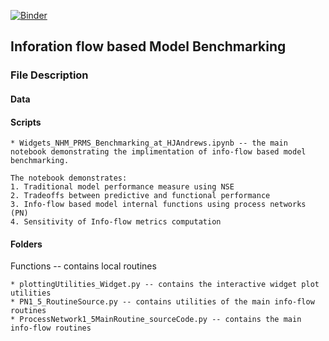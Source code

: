 [![Binder](https://mybinder.org/badge_logo.svg)](https://mybinder.org/v2/gh/EMscience/NHM_PRMS_Bechmarking/HEAD)

## Inforation flow based Model Benchmarking
### File Description
#### Data


#### Scripts
	* Widgets_NHM_PRMS_Benchmarking_at_HJAndrews.ipynb -- the main notebook demonstrating the implimentation of info-flow based model benchmarking.

	The notebook demonstrates:
	1. Traditional model performance measure using NSE
	2. Tradeoffs between predictive and functional performance
	3. Info-flow based model internal functions using process networks (PN)
	4. Sensitivity of Info-flow metrics computation

#### Folders
Functions -- contains local routines 

	* plottingUtilities_Widget.py -- contains the interactive widget plot utilities
	* PN1_5_RoutineSource.py -- contains utilities of the main info-flow routines
	* ProcessNetwork1_5MainRoutine_sourceCode.py -- contains the main info-flow routines
	